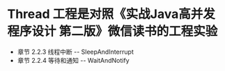 # Thread 工程是对照《实战Java高并发程序设计 第二版》微信读书的工程实验

* 章节 2.2.3 线程中断 -- SleepAndInterrupt
* 章节 2.2.4 等待和通知 -- WaitAndNotify